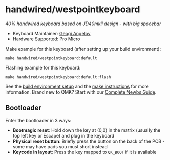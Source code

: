 # handwired/westpointkeyboard


*40% handwired keyboard based on JD40mkll design - with big spacebar*

* Keyboard Maintainer: [Geogi Angelov](https://github.com/GeorgeAng)
* Hardware Supported: Pro Micro


Make example for this keyboard (after setting up your build environment):

    make handwired/westpointkeyboard:default

Flashing example for this keyboard:

    make handwired/westpointkeyboard:default:flash

See the [build environment setup](https://docs.qmk.fm/#/getting_started_build_tools) and the [make instructions](https://docs.qmk.fm/#/getting_started_make_guide) for more information. Brand new to QMK? Start with our [Complete Newbs Guide](https://docs.qmk.fm/#/newbs).

## Bootloader

Enter the bootloader in 3 ways:

* **Bootmagic reset**: Hold down the key at (0,0) in the matrix (usually the top left key or Escape) and plug in the keyboard
* **Physical reset button**: Briefly press the button on the back of the PCB - some may have pads you must short instead
* **Keycode in layout**: Press the key mapped to `QK_BOOT` if it is available
